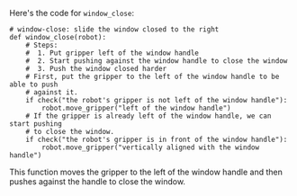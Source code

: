 Here's the code for `window_close`:

```
# window-close: slide the window closed to the right
def window_close(robot):
    # Steps:
    #  1. Put gripper left of the window handle
    #  2. Start pushing against the window handle to close the window
    #  3. Push the window closed harder
    # First, put the gripper to the left of the window handle to be able to push
    # against it.
    if check("the robot's gripper is not left of the window handle"):
        robot.move_gripper("left of the window handle")
    # If the gripper is already left of the window handle, we can start pushing
    # to close the window.
    if check("the robot's gripper is in front of the window handle"):
        robot.move_gripper("vertically aligned with the window handle")
``` 

This function moves the gripper to the left of the window handle and then pushes against the handle to close the window.